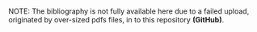 # <p align="center">
NOTE: The bibliography is not fully available here due to a failed upload, originated by over-sized pdfs files, in to this repository **(GitHub)**.
</p>
